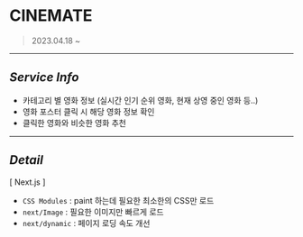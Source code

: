# CINEMATE

> 2023.04.18 ~ 

***

## _Service Info_

- 카테고리 별 영화 정보 (실시간 인기 순위 영화, 현재 상영 중인 영화 등..)
- 영화 포스터 클릭 시 해당 영화 정보 확인
- 클릭한 영화와 비슷한 영화 추천


***

## _Detail_

[ Next.js ]
- `CSS Modules` : paint 하는데 필요한 최소한의 CSS만 로드
- `next/Image` : 필요한 이미지만 빠르게 로드
- `next/dynamic` : 페이지 로딩 속도 개선